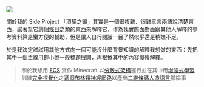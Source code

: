 ![](#00_hero.webp)

關於我的 Side Project 「環驅之鑰」其實是一個很複雜、很難三言兩語說清楚東西，試著幫它創個[條目](<#環驅之鑰 (The Key Of Huanche)>)之類的東西來解釋它，作為我實際面對面跟其他人解釋的參考資料算是蠻方便的輔助，但是讓人自行閱讀一目了然似乎還是稍嫌不足。

於是我決定試試用其他方式向一個可能沒什麼背景知識的解釋我想做的東西：先把其中一個主線用輕小說一般標題展開，再根據其中的內容慢慢解釋。

> 關於我想用 [ECS](<#環驅之鑰中的 ECS (Entity Component System)>) 實作 Minecraft 以[分散式架構](#環驅之鑰中的分散式架構)運行並在其中用[增強式學習](<#環驅之鑰中的增強式學習 (RL, Reinforcement learning)>)訓練[完全視覺化](<#環驅之鑰中的完全視覺化>)之[遞迴布林類神經網路](<#環驅之鑰中的遞迴布林類神經網路 (RBNN, Recurrent Boolean Neural Network)>)以產出[二維條碼人造語言](<#環驅之鑰中的二維條碼人造語言>)那檔事

